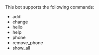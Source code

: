 This bot supports the following commands:

- add
- change
- hello
- help
- phone
- remove_phone
- show_all